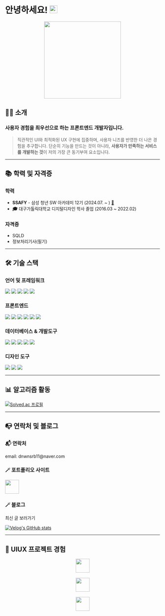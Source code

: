 # 안녕하세요! <img src="https://media.giphy.com/media/hvRJCLFzcasrR4ia7z/giphy.gif" width="25" />

<div align="center">
  <img src="https://media0.giphy.com/media/v1.Y2lkPTc5MGI3NjExdWxtaHlkNW5rdG93N2xyZzFiZ3UzN2pwOG9lb3B3eXMyeXBrMm1jdiZlcD12MV9pbnRlcm5hbF9naWZfYnlfaWQmY3Q9Zw/p4NLw3I4U0idi/giphy.gif" style="height: 250px;" />
</div>

## 🧑‍💻 소개

### **사용자 경험을 최우선으로 하는 프론트엔드 개발자입니다.**

> 직관적인 UI와 최적화된 UX 구현에 집중하며, 사용자 니즈를 반영한 더 나은 경험을 추구합니다.
> 단순히 기능을 만드는 것이 아니라, **사용자가 만족하는 서비스를 개발하는 것**이 저의 가장 큰 동기부여 요소입니다.


---

## 📚 학력 및 자격증

### 학력
- **SSAFY** - 삼성 청년 SW 아카데미 12기 (2024.07. ~ ) [🔗](https://www.ssafy.com/ksp/jsp/swp/swpMain.jsp)
- **🎓** 대구가톨릭대학교 디지털디자인 학사 졸업 (2016.03 ~ 2022.02)

### 자격증
- SQLD
- 정보처리기사(필기)

---

## 🛠️ 기술 스택

### 언어 및 프레임워크
<div>
  <img src="https://img.shields.io/badge/JavaScript-F7DF1E?style=flat-square&logo=JavaScript&logoColor=black"/>
  <img src="https://img.shields.io/badge/TypeScript-3178C6?style=flat-square&logo=TypeScript&logoColor=white"/>
  <img src="https://img.shields.io/badge/Python-3776AB?style=flat-square&logo=Python&logoColor=white"/>
  <img src="https://img.shields.io/badge/HTML-E34F26?style=flat-square&logo=HTML5&logoColor=white"/>
  <img src="https://img.shields.io/badge/CSS3-F68212?style=flat-square&logo=CSS3&logoColor=white"/>
</div>

### 프론트엔드
<div>
  <img src="https://img.shields.io/badge/React-61DAFB?style=flat-square&logo=React&logoColor=black"/>
  <img src="https://img.shields.io/badge/Next.js-000000?style=flat-square&logo=Next.js&logoColor=white"/>
  <img src="https://img.shields.io/badge/Zustand-000000?style=flat-square&logo=React&logoColor=white"/>
  <img src="https://img.shields.io/badge/Tailwind_CSS-06B6D4?style=flat-square&logo=TailwindCSS&logoColor=white"/>
  <img src="https://img.shields.io/badge/styled--components-DB7093?style=flat-square&logo=styled-components&logoColor=white"/>
  <img src="https://img.shields.io/badge/Vite-646CFF?style=flat-square&logo=Vite&logoColor=white"/>
</div>

### 데이터베이스 & 개발도구
<div>
  <img src="https://img.shields.io/badge/MySQL-4479A1?style=flat-square&logo=MySQL&logoColor=white"/>
  <img src="https://img.shields.io/badge/Git-F05032?style=flat-square&logo=Git&logoColor=white"/>
  <img src="https://img.shields.io/badge/github-181717.svg?style=flat-square&logo=github&logoColor=white" />
  <img src="https://img.shields.io/badge/GitHub_Actions-2088FF?style=flat-square&logo=GitHub-Actions&logoColor=white"/>
  <img src="https://img.shields.io/badge/Jira-0052CC?style=flat-square&logo=Jira&logoColor=white"/>
</div>

### 디자인 도구
<div>
  <img src="https://img.shields.io/badge/Figma-F24E1E?style=flat-square&logo=Figma&logoColor=white"/>
  <img src="https://img.shields.io/badge/Adobe_XD-FF61F6?style=flat-square&logo=Adobe-XD&logoColor=white"/>
  <img src="https://img.shields.io/badge/Notion-F3F3F3.svg?style=flat-square&logo=notion&logoColor=black" />
</div>

---

## 📊 알고리즘 활동

[![Solved.ac 프로필](http://mazassumnida.wtf/api/v2/generate_badge?boj=dnwnsrb11)](https://solved.ac/profile/dnwnsrb11/solved)

---

## 📭 연락처 및 블로그

### 📬 연락처
<div>
  <p>email: dnwnsrb11@naver.com</p>
</div>

### 🪄 포트폴리오 사이트
<div>
  <a href="https://wjg-my-portfolio.vercel.app/"><img src="https://wjg-my-portfolio.vercel.app/img/metaImg.png" height="45"/></a>
</div>

### 🪄 블로그
최신 글 보러가기

[![Velog's GitHub stats](https://velog-readme-stats.vercel.app/api?name=dnwnsrb11&color=dark)](https://velog.io/@dnwnsrb11)

---

## 💼 UIUX 프로젝트 경험

<div align="center">
<a href="https://iac.knu.ac.kr/"><img src="https://iac.knu.ac.kr/assets/images/cmn/hd-logo_w.svg" height="45"/></a>
<br><br>
<a href="https://www.toever.co.kr/main/index"><img src="https://encrypted-tbn0.gstatic.com/images?q=tbn:ANd9GcQ6oPz_Pdvo_rc9hCBDzDGvizyx2yrRyyKwpPPYHi3eDpRk2VCS29wWD5MGIIc9phx841Y&usqp=CAU" height="45"/></a>
<br><br>
<a href="https://www.doldol.net/"><img src="https://www.doldol.net/resources/dist/img/cmn/hd-logo.svg" height="45"/></a>
</div>

